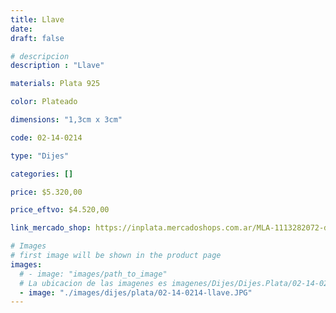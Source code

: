 ```yaml
---
title: Llave
date: 
draft: false

# descripcion
description : "Llave"

materials: Plata 925

color: Plateado

dimensions: "1,3cm x 3cm"

code: 02-14-0214

type: "Dijes"

categories: []

price: $5.320,00

price_eftvo: $4.520,00

link_mercado_shop: https://inplata.mercadoshops.com.ar/MLA-1113282072-dije-de-plata-llave-con-corazones--_JM

# Images
# first image will be shown in the product page
images:
  # - image: "images/path_to_image"
  # La ubicacion de las imagenes es imagenes/Dijes/Dijes.Plata/02-14-0214-llave
  - image: "./images/dijes/plata/02-14-0214-llave.JPG"
---
```

